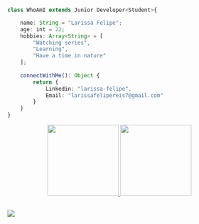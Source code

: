 
```typescript

class WhoAmI extends Junior Developer<Student>{

	name: String = "Larissa Felipe";
	age: int = 22;
	hobbies: Array<String> = [
		"Watching series",
		"Learning",
		"Have a time in nature"
	];
	
	connectWithMe(): Object {
		return {
			Linkedin: "larissa-felipe",
			Email: "larissafelipereis7@gmail.com"		
		}
	}
}

```

<div align="center">
  <a href="https://github.com/larissafr1">
  <img height="160em" src="https://github-readme-stats.vercel.app/api?username=larissafr1&show_icons=true&theme=dracula&include_all_commits=true&count_private=true"/>
  <img height="160em" src="https://github-readme-stats.vercel.app/api/top-langs/?username=larissafr1&layout=compact&langs_count=7&theme=dracula"/>
</div>

  ##
 
<div> 
  <a href="https://www.linkedin.com/in/larissa-felipe/" target="_blank"><img src="https://img.shields.io/badge/-LinkedIn-%230077B5?style=for-the-badge&logo=linkedin&logoColor=white" target="_blank"></a>  
</div>
